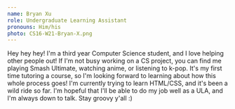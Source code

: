 ```yaml
---
name: Bryan Xu
role: Undergraduate Learning Assistant
pronouns: Him/his 
photo: CS16-W21-Bryan-X.png
---
```


Hey hey hey! I'm a third year Computer Science student, and I love helping other people out! If I'm not busy working on a CS project, you can find me playing Smash Ultimate, watching anime, or listening to k-pop. It's my first time tutoring a course, so I'm looking forward to learning about how this whole process goes!
I'm currently trying to learn HTML/CSS, and it's been a wild ride so far. I'm hopeful that I'll be able to do my job well as a ULA, and I'm always down to talk. Stay groovy y'all :) 
